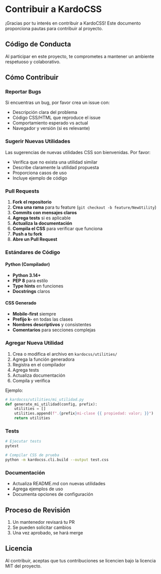 # Contribuir a KardoCSS

¡Gracias por tu interés en contribuir a KardoCSS! Este documento proporciona pautas para contribuir al proyecto.

## Código de Conducta

Al participar en este proyecto, te comprometes a mantener un ambiente respetuoso y colaborativo.

## Cómo Contribuir

### Reportar Bugs

Si encuentras un bug, por favor crea un issue con:

- Descripción clara del problema
- Código CSS/HTML que reproduce el issue
- Comportamiento esperado vs actual
- Navegador y versión (si es relevante)

### Sugerir Nuevas Utilidades

Las sugerencias de nuevas utilidades CSS son bienvenidas. Por favor:

- Verifica que no exista una utilidad similar
- Describe claramente la utilidad propuesta
- Proporciona casos de uso
- Incluye ejemplo de código

### Pull Requests

1. **Fork el repositorio**
2. **Crea una rama** para tu feature (`git checkout -b feature/NewUtility`)
3. **Commits con mensajes claros**
4. **Agrega tests** si es aplicable
5. **Actualiza la documentación**
6. **Compila el CSS** para verificar que funciona
7. **Push a tu fork**
8. **Abre un Pull Request**

### Estándares de Código

#### Python (Compilador)
- **Python 3.14+**
- **PEP 8** para estilo
- **Type hints** en funciones
- **Docstrings** claros

#### CSS Generado
- **Mobile-first** siempre
- **Prefijo k-** en todas las clases
- **Nombres descriptivos** y consistentes
- **Comentarios** para secciones complejas

### Agregar Nueva Utilidad

1. Crea o modifica el archivo en `kardocss/utilities/`
2. Agrega la función generadora
3. Registra en el compilador
4. Agrega tests
5. Actualiza documentación
6. Compila y verifica

Ejemplo:

```python
# kardocss/utilities/mi_utilidad.py
def generate_mi_utilidad(config, prefix):
    utilities = []
    utilities.append(f".{prefix}mi-clase {{ propiedad: valor; }}")
    return utilities
```

### Tests

```bash
# Ejecutar tests
pytest

# Compilar CSS de prueba
python -m kardocss.cli.build --output test.css
```

### Documentación

- Actualiza README.md con nuevas utilidades
- Agrega ejemplos de uso
- Documenta opciones de configuración

## Proceso de Revisión

1. Un mantenedor revisará tu PR
2. Se pueden solicitar cambios
3. Una vez aprobado, se hará merge

## Licencia

Al contribuir, aceptas que tus contribuciones se licencien bajo la licencia MIT del proyecto.

